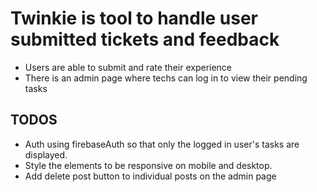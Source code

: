 # Twinkie is tool to handle user submitted tickets and feedback

- Users are able to submit and rate their experience
- There is an admin page where techs can log in to view their pending tasks

## TODOS

- Auth using firebaseAuth so that only the logged in user's tasks are displayed.
- Style the elements to be responsive on mobile and desktop.
- Add delete post button to individual posts on the admin page
